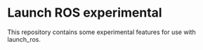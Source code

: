 # Launch ROS experimental

This repository contains some experimental features for
use with launch_ros.